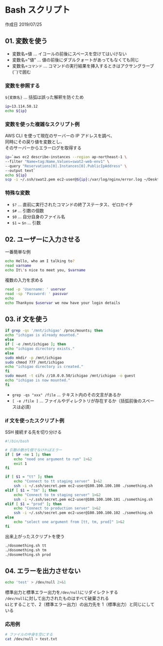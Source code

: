 # Bash スクリプト

作成日 2019/07/25

## 01. 変数を使う

-   変数名=値 ... イコールの前後にスペースを空けてはいけない
-   変数名="値" ... 値の前後にダブルクォートがあってもなくても同じ
-   変数名=`コマンド` ... コマンドの実行結果を挿入するときはアクサングラーブ(``)で囲む

### 変数を参照する

`${変数名}` ... 括弧は誤った解釈を防ぐため

```bash
ip=13.114.58.12
echo ${ip}
```

### 変数を使った複雑なスクリプト例

AWS CLI を使って現在のサーバーの IP アドレスを調べ、\
同時にその戻り値を変数とし、\
そのサーバーからエラーログを取得する

```bash
ip=`aws ec2 describe-instances --region ap-northeast-1 \
--filter "Name=tag:Name,Values=swat2-web-env1" \
--query "Reservations[0].Instances[0].PublicIpAddress" \
--output text`
echo ${ip}
scp -i ~/.ssh/swat2.pem ec2-user@${ip}:/var/log/nginx/error.log ~/Desktop
```

### 特殊な変数

-   `$?` ... 直前に実行されたコマンドの終了ステータス、ゼロかイチ
-   `$#` ... 引数の個数
-   `$0` ... 自分自身のファイル名
-   `$1` ~ `$n` ... 引数

## 02. ユーザーに入力させる

一番簡単な例

```bash
echo Hello, who am I talking to?
read varname
echo It\'s nice to meet you, $varname
```

複数の入力を求める

```bash
read -p 'Username: ' uservar
read -sp 'Password: ' passvar
echo
echo Thankyou $uservar we now have your login details
```

## 03. if 文を使う

```bash
if grep -qs '/mnt/ichigao' /proc/mounts; then
echo "ichigao is already mounted."
else
if [ -e /mnt/ichigao ]; then
echo "ichigao directory exists."
else
sudo mkdir -p /mnt/ichigao
sudo chmod 777 /mnt/ichigao
echo "ichigao directory is created."
fi
sudo mount -t cifs //10.0.0.50/ichigao /mnt/ichigao -o guest
echo "ichigao is now mounted."
fi
```

-   `grep -qs "xxx" /file` ... テキスト内のその文言があるか
-   `[ -e /file ]` ... ファイルやディレクトリが存在するか（括弧前後のスペースは必須）

### if 文を使ったスクリプト例

SSH 接続する先を切り分ける

```bash
#!/bin/bash

# 引数の数が1個でなければエラー
if [ $# -ne 1 ]; then
    echo "need one argument to run" 1>&2
    exit 1
fi

if [ $1 = "tt" ]; then
    echo "Connect to tt staging server"　1>&2
    ssh -i ~/.ssh/secret.pem ec2-user@100.100.100.100 ./something.sh
elif [ $1 = "tm" ]; then
    echo "Connect to tm staging server" 1>&2
    ssh -i ~/.ssh/secret.pem ec2-user@100.100.100.101 ./something.sh
elif [ $1 = "prod" ]; then
    echo "Connect to production server" 1>&2
    ssh -i ~/.ssh/secret.pem ec2-user@100.100.100.102 ./something.sh
else
    echo "select one argument from [tt, tm, prod]" 1>&2
fi
```

出来上がったスクリプトを使う

```bash
./dosomething.sh tt
./dosomething.sh tm
./dosomething.sh prod
```

## 04. エラーを出力させない

```bash
echo 'test' > /dev/null 2>&1
```

標準出力と標準エラー出力を`/dev/null`にリダイレクトする\
`/dev/null`に対して出力されたものはすべて破棄される\
`&1`とすることで、2（標準エラー出力）の出力先を 1（標準出力）と同じにしている

### 応用例

```bash
# ファイルの中身を空にする
cat /dev/null > test.txt
```
